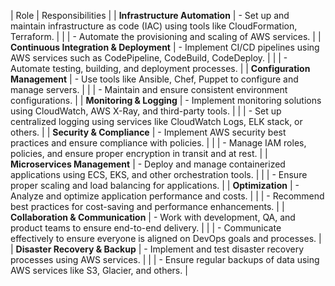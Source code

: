 |              Role                            |                                       Responsibilities                                                  |
| **Infrastructure Automation**                | - Set up and maintain infrastructure as code (IAC) using tools like CloudFormation, Terraform.          |
|                                              | - Automate the provisioning and scaling of AWS services.                                                |
| **Continuous Integration & Deployment**     | - Implement CI/CD pipelines using AWS services such as CodePipeline, CodeBuild, CodeDeploy.            |
|                                              | - Automate testing, building, and deployment processes.                                                  |
| **Configuration Management**                 | - Use tools like Ansible, Chef, Puppet to configure and manage servers.                                 |
|                                              | - Maintain and ensure consistent environment configurations.                                            |
| **Monitoring & Logging**                     | - Implement monitoring solutions using CloudWatch, AWS X-Ray, and third-party tools.                    |
|                                              | - Set up centralized logging using services like CloudWatch Logs, ELK stack, or others.                |
| **Security & Compliance**                    | - Implement AWS security best practices and ensure compliance with policies.                            |
|                                              | - Manage IAM roles, policies, and ensure proper encryption in transit and at rest.                      |
| **Microservices Management**                 | - Deploy and manage containerized applications using ECS, EKS, and other orchestration tools.           |
|                                              | - Ensure proper scaling and load balancing for applications.                                            |
| **Optimization**                             | - Analyze and optimize application performance and costs.                                               |
|                                              | - Recommend best practices for cost-saving and performance enhancements.                                |
| **Collaboration & Communication**            | - Work with development, QA, and product teams to ensure end-to-end delivery.                           |
|                                              | - Communicate effectively to ensure everyone is aligned on DevOps goals and processes.                   |
| **Disaster Recovery & Backup**               | - Implement and test disaster recovery processes using AWS services.                                    |
|                                              | - Ensure regular backups of data using AWS services like S3, Glacier, and others.                       |

